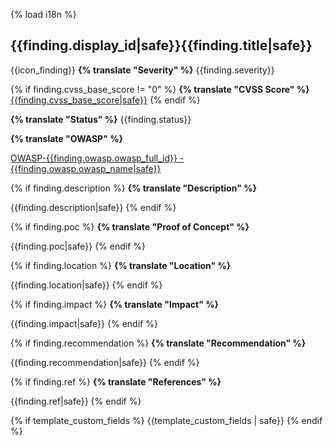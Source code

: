 {% load i18n %}

## {{finding.display_id|safe}}{{finding.title|safe}}

{{icon_finding}}
**{% translate "Severity" %}** {{finding.severity}}

{% if finding.cvss_base_score != "0" %}
**{% translate "CVSS Score" %}** [{{finding.cvss_base_score|safe}}](https://www.first.org/cvss/calculator/{{finding.report.cvss_version|safe}}#{{finding.get_cvss_score_anchor|safe}})
{% endif %}

**{% translate "Status" %}** {{finding.status}}

**{% translate "OWASP" %}**

[OWASP-{{finding.owasp.owasp_full_id}} - {{finding.owasp.owasp_name|safe}}]({{finding.owasp.owasp_url}})

{% if finding.description %}
**{% translate "Description" %}**

{{finding.description|safe}}
{% endif %}

{% if finding.poc %}
**{% translate "Proof of Concept" %}**

{{finding.poc|safe}}
{% endif %}

{% if finding.location %}
**{% translate "Location" %}**

{{finding.location|safe}}
{% endif %}

{% if finding.impact %}
**{% translate "Impact" %}**

{{finding.impact|safe}}
{% endif %}

{% if finding.recommendation %}
**{% translate "Recommendation" %}**

{{finding.recommendation|safe}}
{% endif %}

{% if finding.ref %}
**{% translate "References" %}**

{{finding.ref|safe}}
{% endif %}

{% if template_custom_fields %}
{{template_custom_fields | safe}}
{% endif %}
